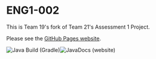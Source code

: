 # ENG1-002
This is Team 19's fork of Team 21's Assessment 1 Project. 

Please see the [GitHub Pages website](https://dmk940.github.io/ENG1).

![Java Build (Gradle)](https://github.com/dmk940/ENG1/workflows/Java%20Build%20(Gradle)/badge.svg)![JavaDocs (website)](https://github.com/dmk940/ENG1/workflows/JavaDocs%20(website)/badge.svg)
